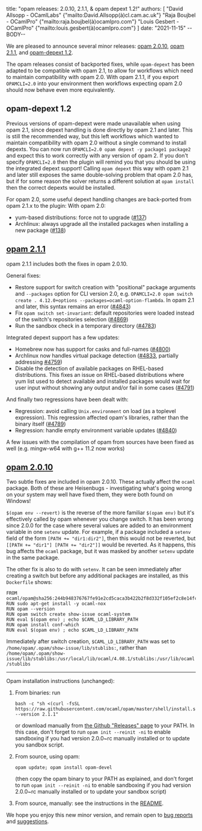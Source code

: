title: "opam releases: 2.0.10, 2.1.1, & opam depext 1.2!"
authors: [
  "David Allsopp - OCamlLabs" {"mailto:David.Allsopp(à)cl.cam.ac.uk"}
  "Raja Boujbel - OCamlPro" {"mailto:raja.boujbel(à)ocamlpro.com"}
  "Louis Gesbert - OCamlPro" {"mailto:louis.gesbert(à)ocamlpro.com"}
]
date: "2021-11-15"
--BODY--

<!--
_Feedback on this post is welcomed on [Discuss](https://discuss.ocaml.org/t/XXXXXX)!_
-->

We are pleased to announce several minor releases: [opam 2.0.10](https://github.com/ocaml/opam/releases/tag/2.0.10), [opam 2.1.1](https://github.com/ocaml/opam/releases/tag/2.1.1), and [opam-depext 1.2](https://github.com/ocaml-opam/opam-depext/releases/tag/1.2).

The opam releases consist of backported fixes, while `opam-depext` has been adapted to be compatible with opam 2.1, to allow for workflows which need to maintain compatibility with opam 2.0. With opam 2.1.1, if you export `OPAMCLI=2.0` into your environment then workflows expecting opam 2.0 should now behave even more equivalently.

## opam-depext 1.2

Previous versions of opam-depext were made unavailable when using opam 2.1, since depext handling is done directly by opam 2.1 and later. This is still the recommended way, but this left workflows which wanted to maintain compatibility with opam 2.0 without a single command to install depexts. You can now run `OPAMCLI=2.0 opam depext -y package1 package2` and expect this to work correctly with any version of opam 2. If you don't specify `OPAMCLI=2.0` then the plugin will remind you that you should be using the integrated depext support! Calling `opam depext` this way with opam 2.1 and later still exposes the same double-solving problem that opam 2.0 has, but if for some reason the solver returns a different solution at `opam install` then the correct depexts would be installed.

For opam 2.0, some useful depext handling changes are back-ported from opam 2.1.x to the plugin:
With opam 2.0:
* yum-based distributions: force not to upgrade ([#137](https://github.com/ocaml-opam/opam-depext/pull/137))
* Archlinux: always upgrade all the installed packages when installing a new package ([#138](https://github.com/ocaml-opam/opam-depext/pull/138))

## [opam 2.1.1](https://github.com/ocaml/opam/blob/2.1.1/CHANGES)
opam 2.1.1 includes both the fixes in opam 2.0.10.

General fixes:

* Restore support for switch creation with "positional" package arguments and `--packages` option for CLI version 2.0, e.g. `OPAMCLI=2.0 opam switch create . 4.12.0+options --packages=ocaml-option-flambda`. In opam 2.1 and later, this syntax remains an error ([#4843](https://github.com/ocaml/opam/issues/4843))
* Fix `opam switch set-invariant`: default repositories were loaded instead of the switch's repositories selection ([#4869](https://github.com/ocaml/opam/pull/4869))
* Run the sandbox check in a temporary directory ([#4783](https://github.com/ocaml/opam/issues/4783))

Integrated depext support has a few updates:
* Homebrew now has support for casks and full-names ([#4800](https://github.com/ocaml/opam/issues/4800))
* Archlinux now handles virtual package detection ([#4833](https://github.com/ocaml/opam/pull/4833), partially addressing [#4759](https://github.com/ocaml/opam/issues/4759))
* Disable the detection of available packages on RHEL-based distributions.
  This fixes an issue on RHEL-based distributions where yum list used to detect
  available and installed packages would wait for user input without showing
  any output and/or fail in some cases ([#4791](https://github.com/ocaml/opam/pull/4791))
  
And finally two regressions have been dealt with:
* Regression: avoid calling `Unix.environment` on load (as a toplevel expression). This regression affected opam's libraries, rather than the binary itself ([#4789](https://github.com/ocaml/opam/pull/4789))
* Regression: handle empty environment variable updates ([#4840](https://github.com/ocaml/opam/pull/4840))

A few issues with the compilation of opam from sources have been fixed as well (e.g. mingw-w64 with g++ 11.2 now works)

## [opam 2.0.10](https://github.com/ocaml/opam/blob/2.0.10/CHANGES)
Two subtle fixes are included in opam 2.0.10. These actually affect the `ocaml` package. Both of these are Heisenbugs - investigating what's going wrong on your system may well have fixed them, they were both found on Windows!

`$(opam env --revert)` is the reverse of the more familiar `$(opam env)` but it's effectively called by opam whenever you change switch. It has been wrong since 2.0.0 for the case where several values are added to an environment variable in one `setenv` update. For example, if a package included a `setenv` field of the form `[PATH += "dir1:dir2"]`, then this would not be reverted, but `[[PATH += "dir1"] [PATH += "dir2"]]` would be reverted. As it happens, this bug affects the `ocaml` package, but it was masked by another `setenv` update in the same package.

The other fix is also to do with `setenv`. It can be seen immediately after creating a switch but before any additional packages are installed, as this `Dockerfile` shows:

```
FROM ocaml/opam@sha256:244b948376767fe91e2cd5caca3b422b2f8d332f105ef2c8e14fcc9a20b66e25
RUN sudo apt-get install -y ocaml-nox
RUN opam --version
RUN opam switch create show-issue ocaml-system
RUN eval $(opam env) ; echo $CAML_LD_LIBRARY_PATH
RUN opam install conf-which
RUN eval $(opam env) ; echo $CAML_LD_LIBRARY_PATH
```

Immediately after switch creation, `$CAML_LD_LIBRARY_PATH` was set to `/home/opam/.opam/show-issue/lib/stublibs:`, rather than `/home/opam/.opam/show-issue/lib/stublibs:/usr/local/lib/ocaml/4.08.1/stublibs:/usr/lib/ocaml/stublibs`

---

Opam installation instructions (unchanged):

1. From binaries: run

    ```
    bash -c "sh <(curl -fsSL https://raw.githubusercontent.com/ocaml/opam/master/shell/install.sh) --version 2.1.1"
    ```

    or download manually from [the Github "Releases" page](https://github.com/ocaml/opam/releases/tag/2.1.1) to your PATH. In this case, don't forget to run `opam init --reinit -ni` to enable sandboxing if you had version 2.0.0~rc manually installed or to update you sandbox script.

2. From source, using opam:

    ```
    opam update; opam install opam-devel
    ```

   (then copy the opam binary to your PATH as explained, and don't forget to run `opam init --reinit -ni` to enable sandboxing if you had version 2.0.0~rc manually installed or to update your sandbox script)

3. From source, manually: see the instructions in the [README](https://github.com/ocaml/opam/tree/2.1.1#compiling-this-repo).

We hope you enjoy this new minor version, and remain open to [bug reports](https://github.com/ocaml/opam/issues) and [suggestions](https://github.com/ocaml/opam/issues).
